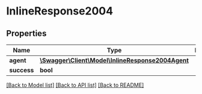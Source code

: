 # InlineResponse2004

## Properties
Name | Type | Description | Notes
------------ | ------------- | ------------- | -------------
**agent** | [**\Swagger\Client\Model\InlineResponse2004Agent**](InlineResponse2004Agent.md) |  | [optional] 
**success** | **bool** |  | [optional] 

[[Back to Model list]](../../README.md#documentation-for-models) [[Back to API list]](../../README.md#documentation-for-api-endpoints) [[Back to README]](../../README.md)

